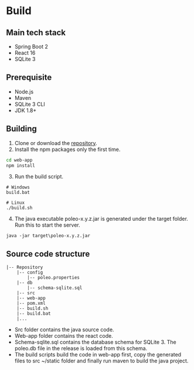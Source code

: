 # Build

## Main tech stack

* Spring Boot 2
* React 16
* SQLite 3

## Prerequisite

* Node.js
* Maven
* SQLite 3 CLI
* JDK 1.8+

## Building

1. Clone or download the [repository](https://github.com/shzlw/poleo).
2. Install the npm packages only the first time.

```bash
cd web-app
npm install
```

3. Run the build script.

```
# Windows
build.bat

# Linux
./build.sh
```

4. The java executable poleo-x.y.z.jar is generated under the target folder. Run this to start the server.

```
java -jar target\poleo-x.y.z.jar
```

## Source code structure

```
|-- Repository
    |-- config
        |-- poleo.properties
    |-- db
        |-- schema-sqlite.sql
    |-- src
    |-- web-app
    |-- pom.xml
    |-- build.sh
    |-- build.bat
    |...
```

* Src folder contains the java source code.
* Web-app folder contains the react code.
* Schema-sqlite.sql contains the database schema for SQLite 3. The poleo.db file in the release is loaded from this schema.
* The build scripts build the code in web-app first, copy the generated files to src ~/static folder and finally run maven to build the java project.

